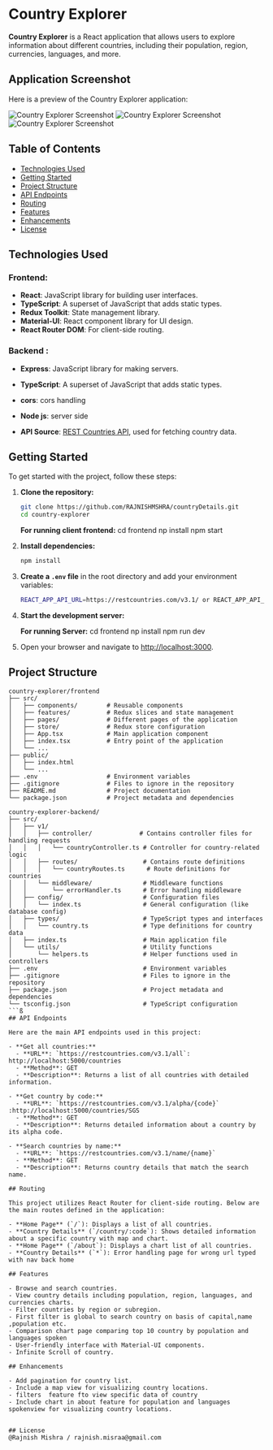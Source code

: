 
# Country Explorer

**Country Explorer** is a React application that allows users to explore information about different countries, including their population, region, currencies, languages, and more.

## Application Screenshot

Here is a preview of the Country Explorer application:

![Country Explorer Screenshot](./frontend/src/images/pic.png)
![Country Explorer Screenshot](./frontend/src/images/pic2.png)
![Country Explorer Screenshot](./frontend/src/images/pic4.png)


## Table of Contents

- [Technologies Used](#technologies-used)
- [Getting Started](#getting-started)
- [Project Structure](#project-structure)
- [API Endpoints](#api-endpoints)
- [Routing](#routing)
- [Features](#features)
- [Enhancements](#enhancements)
- [License](#license)

## Technologies Used

### Frontend:

- **React**: JavaScript library for building user interfaces.
- **TypeScript**: A superset of JavaScript that adds static types.
- **Redux Toolkit**: State management library.
- **Material-UI**: React component library for UI design.
- **React Router DOM**: For client-side routing.

### Backend :
- **Express**: JavaScript library for making servers.
- **TypeScript**: A superset of JavaScript that adds static types.
- **cors**: cors handling
- **Node js**: server side 

- **API Source**: [REST Countries API](https://restcountries.com/v3.1/), used for fetching country data.

## Getting Started

To get started with the project, follow these steps:

1. **Clone the repository:**

   ```bash
   git clone https://github.com/RAJNISHMSHRA/countryDetails.git
   cd country-explorer
   ```
    **For running client frontend:**
   cd frontend
   np install
   npm start

2. **Install dependencies:**

   ```bash
   npm install
   ```

3. **Create a `.env` file** in the root directory and add your environment variables:

   ```bash
   REACT_APP_API_URL=https://restcountries.com/v3.1/ or REACT_APP_API_URL=http://localhost:5000(for running server locally)
   ```

4. **Start the development server:**
      
    **For running Server:**
   cd frontend
   np install
   npm run dev


5. Open your browser and navigate to [http://localhost:3000](http://localhost:3000).

## Project Structure

```
country-explorer/frontend
├── src/
│   ├── components/        # Reusable components
│   ├── features/          # Redux slices and state management
│   ├── pages/             # Different pages of the application
│   ├── store/             # Redux store configuration
│   ├── App.tsx            # Main application component
│   ├── index.tsx          # Entry point of the application
│   └── ...
├── public/
│   ├── index.html
│   └── ...
├── .env                   # Environment variables
├── .gitignore             # Files to ignore in the repository
├── README.md              # Project documentation
└── package.json           # Project metadata and dependencies
```
```
country-explorer-backend/
├── src/
│   ├── v1/
│   │   ├── controller/             # Contains controller files for handling requests
│   │   │   └── countryController.ts # Controller for country-related logic
│   │   ├── routes/                  # Contains route definitions
│   │   │   └── countryRoutes.ts      # Route definitions for countries
│   │   └── middleware/              # Middleware functions
│   │       └── errorHandler.ts      # Error handling middleware
│   ├── config/                      # Configuration files
│   │   └── index.ts                 # General configuration (like database config)
│   ├── types/                       # TypeScript types and interfaces
│   │   └── country.ts               # Type definitions for country data
│   ├── index.ts                     # Main application file
│   └── utils/                       # Utility functions
│       └── helpers.ts               # Helper functions used in controllers
├── .env                             # Environment variables
├── .gitignore                       # Files to ignore in the repository
├── package.json                     # Project metadata and dependencies
└── tsconfig.json                    # TypeScript configuration
```ß
## API Endpoints

Here are the main API endpoints used in this project:

- **Get all countries:**
  - **URL**: `https://restcountries.com/v3.1/all`: http://localhost:5000/countries
  - **Method**: GET
  - **Description**: Returns a list of all countries with detailed information.

- **Get country by code:**
  - **URL**: `https://restcountries.com/v3.1/alpha/{code}` :http://localhost:5000/countries/SGS
  - **Method**: GET
  - **Description**: Returns detailed information about a country by its alpha code.

- **Search countries by name:**
  - **URL**: `https://restcountries.com/v3.1/name/{name}`
  - **Method**: GET
  - **Description**: Returns country details that match the search name.

## Routing

This project utilizes React Router for client-side routing. Below are the main routes defined in the application:

- **Home Page** (`/`): Displays a list of all countries.
- **Country Details** (`/country/:code`): Shows detailed information about a specific country with map and chart.
- **Home Page** (`/about`): Displays a chart list of all countries.
- **Country Details** (`*`): Error handling page for wrong url typed with nav back home

## Features

- Browse and search countries.
- View country details including population, region, languages, and currencies charts.
- Filter countries by region or subregion.
- First filter is global to search country on basis of capital,name ,population etc.
- Comparison chart page comparing top 10 country by population and languages spoken
- User-friendly interface with Material-UI components.
- Infinite Scroll of country.

## Enhancements

- Add pagination for country list.
- Include a map view for visualizing country locations.
- filters  feature fto view specific data of country
- Include chart in about feature for population and languages spokenview for visualizing country locations.


## License
@Rajnish Mishra / rajnish.misraa@gmail.com

